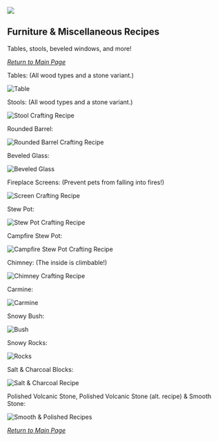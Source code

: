 ![](https://github.com/l1nkl3/ValleyCraft/blob/gh-pages/wiki-images/banner_furniture.png)

## Furniture & Miscellaneous Recipes

Tables, stools, beveled windows, and more!

_[Return to Main Page](https://github.com/l1nkl3/ValleyCraft/blob/gh-pages/docs/README.md)_

Tables: (All wood types and a stone variant.)

![Table](https://github.com/l1nkl3/ValleyCraft/blob/gh-pages/wiki-images/table.png)

Stools: (All wood types and a stone variant.)

![Stool Crafting Recipe](https://github.com/l1nkl3/ValleyCraft/blob/gh-pages/wiki-images/stool.png)

Rounded Barrel:

![Rounded Barrel Crafting Recipe](https://github.com/l1nkl3/ValleyCraft/blob/gh-pages/wiki-images/rounded_barrel.png)

Beveled Glass:

![Beveled Glass](https://github.com/l1nkl3/ValleyCraft/blob/gh-pages/wiki-images/beveled_glass.png)

Fireplace Screens: (Prevent pets from falling into fires!)

![Screen Crafting Recipe](https://github.com/l1nkl3/ValleyCraft/blob/gh-pages/wiki-images/screen.png)

Stew Pot:

![Stew Pot Crafting Recipe](https://github.com/l1nkl3/ValleyCraft/blob/gh-pages/wiki-images/stew_pot.png)

Campfire Stew Pot:

![Campfire Stew Pot Crafting Recipe](https://github.com/l1nkl3/ValleyCraft/blob/gh-pages/wiki-images/campfirestewpot.png)

Chimney: (The inside is climbable!)

![Chimney Crafting Recipe](https://github.com/l1nkl3/ValleyCraft/blob/gh-pages/wiki-images/chimney.png)

Carmine:

![Carmine](https://github.com/l1nkl3/ValleyCraft/blob/gh-pages/wiki-images/carmine.png)

Snowy Bush:

![Bush](https://github.com/l1nkl3/ValleyCraft/blob/gh-pages/wiki-images/snowybush.png)

Snowy Rocks:

![Rocks](https://github.com/l1nkl3/ValleyCraft/blob/gh-pages/wiki-images/snowyrocks.png)

Salt & Charcoal Blocks:

![Salt & Charcoal Recipe](https://github.com/l1nkl3/ValleyCraft/blob/gh-pages/wiki-images/blocks.png)

Polished Volcanic Stone, Polished Volcanic Stone (alt. recipe) & Smooth Stone:

![Smooth & Polished Recipes](https://github.com/l1nkl3/ValleyCraft/blob/gh-pages/wiki-images/cutting.png)

_[Return to Main Page](https://github.com/l1nkl3/ValleyCraft/blob/gh-pages/docs/README.md)_
